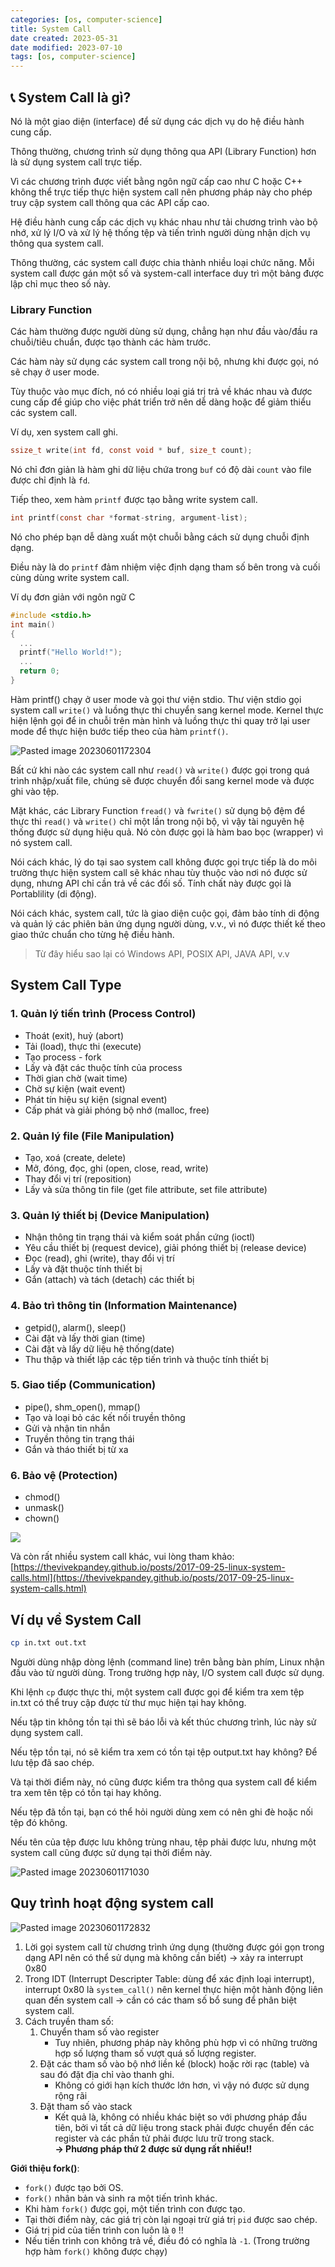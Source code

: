 ```yaml
---
categories: [os, computer-science]
title: System Call
date created: 2023-05-31
date modified: 2023-07-10
tags: [os, computer-science]
---
```


## 📞 System Call là gì?

Nó là một giao diện (interface) để sử dụng các dịch vụ do hệ điều hành cung cấp.

Thông thường, chương trình sử dụng thông qua API (Library Function) hơn là sử dụng system call trực tiếp.

Vì các chương trình được viết bằng ngôn ngữ cấp cao như C hoặc C++ không thể trực tiếp thực hiện system call nên phương pháp này cho phép truy cập system call thông qua các API cấp cao.

Hệ điều hành cung cấp các dịch vụ khác nhau như tải chương trình vào bộ nhớ, xử lý I/O và xử lý hệ thống tệp và tiến trình người dùng nhận dịch vụ thông qua system call.

Thông thường, các system call được chia thành nhiều loại chức năng. Mỗi system call được gán một số và system-call interface duy trì một bảng được lập chỉ mục theo số này.

### Library Function

Các hàm thường được người dùng sử dụng, chẳng hạn như đầu vào/đầu ra chuỗi/tiêu chuẩn, được tạo thành các hàm trước.

Các hàm này sử dụng các system call trong nội bộ, nhưng khi được gọi, nó sẽ chạy ở user mode.

Tùy thuộc vào mục đích, nó có nhiều loại giá trị trả về khác nhau và được cung cấp để giúp cho việc phát triển trở nên dễ dàng hoặc để giảm thiểu các system call.

Ví dụ, xen system call ghi.

```c
ssize_t write(int fd, const void * buf, size_t count);
```

Nó chỉ đơn giản là hàm ghi dữ liệu chứa trong `buf` có độ dài `count` vào file được chỉ định là `fd`.

Tiếp theo, xem hàm `printf` được tạo bằng write system call.

```c
int printf(const char *format-string, argument-list);
```

Nó cho phép bạn dễ dàng xuất một chuỗi bằng cách sử dụng chuỗi định dạng.

Điều này là do `printf` đảm nhiệm việc định dạng tham số bên trong và cuối cùng dùng write system call.

Ví dụ đơn giản với ngôn ngữ C

```c
#include <stdio.h>
int main()
{
  ...
  printf("Hello World!");
  ...
  return 0;
}
```

Hàm printf() chạy ở user mode và gọi thư viện stdio. Thư viện stdio gọi system call `write()` và luồng thực thi chuyển sang kernel mode. Kernel thực hiện lệnh gọi để in chuỗi trên màn hình và luồng thực thi quay trở lại user mode để thực hiện bước tiếp theo của hàm `printf()`.

![Pasted image 20230601172304](https://raw.githubusercontent.com/vanhung4499/images/master/snap/Pasted%20image%2020230601172304.png)

Bất cứ khi nào các system call như `read()` và `write()` được gọi trong quá trình nhập/xuất file, chúng sẽ được chuyển đổi sang kernel mode và được ghi vào tệp.

Mặt khác, các Library Function `fread()` và `fwrite()` sử dụng bộ đệm để thực thi `read()` và `write()` chỉ một lần trong nội bộ, vì vậy tài nguyên hệ thống được sử dụng hiệu quả. Nó còn được gọi là hàm bao bọc (wrapper) vì nó system call.

Nói cách khác, lý do tại sao system call không được gọi trực tiếp là do môi trường thực hiện system call sẽ khác nhau tùy thuộc vào nơi nó được sử dụng, nhưng API chỉ cần trả về các đối số. Tính chất này được gọi là Portablility (di động).

Nói cách khác, system call, tức là giao diện cuộc gọi, đảm bảo tính di động và quản lý các phiên bản ứng dụng người dùng, v.v., vì nó được thiết kế theo giao thức chuẩn cho từng hệ điều hành.

>  Từ đây hiểu sao lại có Windows API, POSIX API, JAVA API, v.v

## System Call Type

### 1. Quản lý tiến trình (Process Control)

- Thoát (exit), huỷ (abort)
- Tải (load), thực thi (execute)
- Tạo process - fork
- Lấy và đặt các thuộc tính của process
- Thời gian chờ (wait time)
- Chờ sự kiện (wait event)
- Phát tín hiệu sự kiện (signal event)
- Cấp phát và giải phóng bộ nhớ (malloc, free)

### 2. Quản lý file (File Manipulation)

- Tạo, xoá (create, delete)
- Mở, đóng, đọc, ghi (open, close, read, write)
- Thay đổi vị trí (reposition)
- Lấy và sửa thông tin file (get file attribute, set file attribute)

### 3. Quản lý thiết bị (Device Manipulation)

- Nhận thông tin trạng thái và kiểm soát phần cứng (ioctl)
- Yêu cầu thiết bị (request device), giải phóng thiết bị (release device)
- Đọc (read), ghi (write), thay đổi vị trí
- Lấy và đặt thuộc tính thiết bị  
- Gắn (attach) và tách (detach) các thiết bị

### 4. Bảo trì thông tin (Information Maintenance)

- getpid(), alarm(), sleep()
- Cài đặt và lấy thời gian (time)
- Cài đặt và lấy dữ liệu hệ thống(date)
- Thu thập và thiết lập các tệp tiến trình và thuộc tính thiết bị

### 5. Giao tiếp (Communication)

- pipe(), shm_open(), mmap()
- Tạo và loại bỏ các kết nối truyền thông
- Gửi và nhận tin nhắn
- Truyền thông tin trạng thái
- Gắn và tháo thiết bị từ xa

### 6. Bảo vệ (Protection)

- chmod()
- unmask()
- chown()

[![](https://github.com/devSquad-study/2023-CS-Study/raw/main/OS/img/os_system_call_command.png)](https://github.com/devSquad-study/2023-CS-Study/blob/main/OS/img/os_system_call_command.png)

Và còn rất nhiều system call khác, vui lòng tham khảo: [https://thevivekpandey.github.io/posts/2017-09-25-linux-system-calls.html](https://thevivekpandey.github.io/posts/2017-09-25-linux-system-calls.html)

## Ví dụ về System Call

```sh
cp in.txt out.txt
```

Người dùng nhập dòng lệnh (command line) trên bằng bàn phím, Linux nhận đầu vào từ người dùng. Trong trường hợp này, I/O system call được sử dụng.

Khi lệnh `cp` được thực thi, một system call được gọi để kiểm tra xem tệp in.txt có thể truy cập được từ thư mục hiện tại hay không.

Nếu tập tin không tồn tại thì sẽ báo lỗi và kết thúc chương trình, lúc này sử dụng system call.

Nếu tệp tồn tại, nó sẽ kiểm tra xem có tồn tại tệp output.txt hay không? Để lưu tệp đã sao chép.

Và tại thời điểm này, nó cũng được kiểm tra thông qua system call để kiểm tra xem tên tệp có tồn tại hay không.

Nếu tệp đã tồn tại, bạn có thể hỏi người dùng xem có nên ghi đè hoặc nối tệp đó không.

Nếu tên của tệp được lưu không trùng nhau, tệp phải được lưu, nhưng một system call cũng được sử dụng tại thời điểm này.

![Pasted image 20230601171030](https://raw.githubusercontent.com/vanhung4499/images/master/snap/Pasted%20image%2020230601171030.png)

## Quy trình hoạt động system call

![Pasted image 20230601172832](https://raw.githubusercontent.com/vanhung4499/images/master/snap/Pasted%20image%2020230601172832.png)

1. Lời gọi system call từ chương trình ứng dụng (thường được gói gọn trong dạng API nên có thể sử dụng mà không cần biết) -> xảy ra interrupt 0x80
2. Trong IDT (Interrupt Descripter Table: dùng để xác định loại interrupt), interrupt 0x80 là `system_call()` nên kernel thực hiện một hành động liên quan đến system call -> cần có các tham số bổ sung để phân biệt system call.
3. Cách truyền tham số:
	1. Chuyển tham số vào register
		- Tuy nhiên, phương pháp này không phù hợp vì có những trường hợp số lượng tham số vượt quá số lượng register.  
	2. Đặt các tham số vào bộ nhớ liền kề (block) hoặc rời rạc (table) và sau đó đặt địa chỉ vào thanh ghi.  
		- Không có giới hạn kích thước lớn hơn, vì vậy nó được sử dụng rộng rãi  
	3. Đặt tham số vào stack  
		- Kết quả là, không có nhiều khác biệt so với phương pháp đầu tiên, bởi vì tất cả dữ liệu trong stack phải được chuyển đến các register và các phần tử phải được lưu trữ trong stack.  
	**-> Phương pháp thứ 2 được sử dụng rất nhiều!!**

**Giới thiệu fork()**:

- `fork()` được tạo bởi OS.
- `fork()` nhân bản và sinh ra một tiến trình khác.
- Khi hàm `fork()` được gọi, một tiến trình con được tạo.
- Tại thời điểm này, các giá trị còn lại ngoại trừ giá trị `pid` được sao chép.
- Giá trị pid của tiến trình con luôn là `0` !!
- Nếu tiến trình con không trả về, điều đó có nghĩa là `-1`. (Trong trường hợp hàm `fork()` không được chạy)
